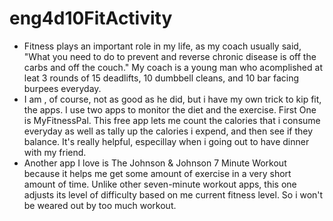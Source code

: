 # eng4d10FitActivity
- Fitness plays an important role in my life, as my coach usually said, "What you need to do to prevent and reverse chronic disease is off the carbs and off the couch." My coach is a young man who acomplished at leat 3 rounds of 15 deadlifts, 10 dumbbell cleans, and 10 bar facing burpees everyday.
- I am , of course, not as good as he did, but i have my own trick to kip fit, the apps. I use two apps to monitor the diet and the exercise. First One  is MyFitnessPal. This free app lets me count the calories that i consume everyday as well as tally up the calories i expend, and then see if they balance. It's really helpful, especillay when i going out to have dinner with my friend.
- Another app I love is The Johnson & Johnson 7 Minute Workout because it helps me get some amount of exercise in a very short amount of time. Unlike other seven-minute workout apps, this one adjusts its level of difficulty based on me current fitness level. So i won't be weared out by too much workout.